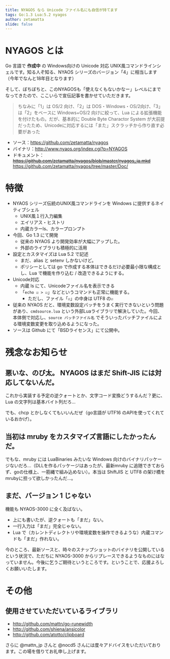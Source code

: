 ```yaml
---
title: NYAGOS なら Unicode ファイル名にも自信が持てます
tags: Go:1.3 Lua:5.2 nyagos
author: zetamatta
slide: false
---
```

# NYAGOS とは

Go 言語で **作成中** の Windows向けの Unicode 対応 UNIX風コマンドラインシェルです。知る人ぞ知る、NYAOS シリーズのバージョン「4」に相当します（今年でなんと18年目となります）

そして、ぼちぼちと、このNYAGOSも「使えなくもないかなー」レベルにまでなってきたので、ここいらで宣伝記事を書かせていただきます。

> ちなみに「1」は OS/2 向け、「2」は DOS・Windows・OS/2向け、「3」は「2」をベースに Windows+OS/2 向けに絞って、Lua による拡張機能を付けたもの。だが、基本的に Double Byte Charactor System が大前提だったため、Unicodeに対応するには「また」スクラッチから作り直す必要があった

* ソース：https://github.com/zetamatta/nyagos
* バイナリ：http://www.nyaos.org/index.cgi?p=NYAGOS
* ドキュメント：<br /><del>https://github.com/zetamatta/nyagos/blob/master/nyagos_ja.mkd</del><br /><ins>https://github.com/zetamatta/nyagos/tree/master/Doc/</ins>

# 特徴

* NYAOS シリーズ伝統のUNIX風コマンドラインを Windows に提供するネイティブシェル
   * UNIX風１行入力編集
   * エイリアス・ヒストリ
   * 内蔵カラーls、カラープロンプト
* 今回、Go 1.3 にて開発
   * 従来の NYAOS より開発効率が大幅にアップした。
   * 外部のライブラリも積極的に活用
* 設定とカスタマイズは Lua 5.2 で記述
   * まだ、alias と setenv しかないけど。
   * ポリシーとしては go で作成する本体はできるだけ必要最小限な構成とし、Lua で機能を作り込む / 改造できるようにする。
* Unicode対応
   * 内蔵 ls にて、Unicodeファイル名を表示できる
   * 「`echo ☑ > ☑`」などというコマンドも正常に機能する。
        * ただし、ファイル「`☑`」の中身は UTF8 の`☑`
* 従来の NYAOS だと、環境変数設定バッチをうまく実行できないという問題があり、`cmdsource.lua` という外部Luaライブラリで解決していた。今回、本体側で対応し、`source バッチファイル名` でそういったバッチファイルによる環境変数変更を取り込めるようになった。
* ソースは Github にて「BSDライセンス」にて公開中。


# 残念なお知らせ

## 悪いな、のび太。 NYAGOS はまだ Shift-JIS には対応してないんだ。

これから実装する予定の逆クォートとか、文字コード変換どうするんだ？更に、Lua の文字列は基本バイト列だろ…

でも、chcp とかしなくてもいいんだぜ（go言語が UTF16 のAPIを使ってくれているおかげ）。

## 当初は mruby をカスタマイズ言語にしたかったんだ。

でもな、mruby には LuaBinaries みたいな Windows 向けのバイナリパッケージないだろ…（DLLを作るパッケージはあったが、最新mruby に追随できておらず、goの仕様上、一筋縄で組み込めない）。本当は ShiftJIS と UTF8 の架け橋をmrubyに担って欲しかったんだ…。

## まだ、バージョン 1 じゃない

機能も NYAOS-3000 に全く及ばない。

* 上にも書いたが、逆クォートも「まだ」ない。
* 一行入力は「まだ」完全じゃない。
* Lua で（カレントディレクトリや環境変数を操作できるような）内蔵コマンドも「まだ」作れない。

今のところ、最新ソースと、時々のスナップショットのバイナリを公開しているという状況で、ただちに NYAOS-3000 からリプレースできるようなものにはなっていません。今後に乞うご期待というところです。ということで、応援よろしくお願いいたします。

# その他

## 使用させていただいているライブラリ

* http://github.com/mattn/go-runewidth
* http://github.com/shiena/ansicolor
* http://github.com/atotto/clipboard

さらに @mattn_jp さんと @nocd5 さんには度々アドバイスをいただいております。この場を借りてお礼申し上げます。

